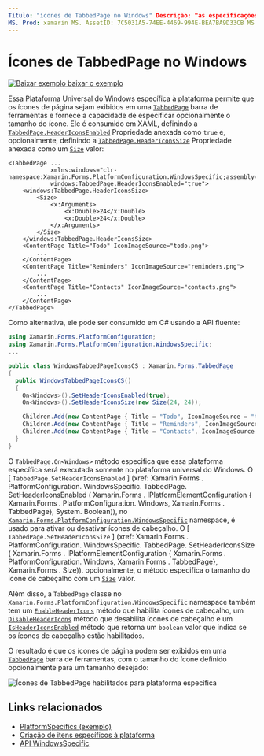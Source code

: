 ```yaml
---
Título: "ícones de TabbedPage no Windows" Descrição: "as especificações de plataforma permitem consumir funcionalidade que só está disponível em uma plataforma específica, sem implementar renderizadores ou efeitos personalizados. Este artigo explica como consumir a plataforma Windows específica que permite que os ícones de página sejam exibidos em uma barra de ferramentas do TabbedPage. "
MS. Prod: xamarin MS. AssetID: 7C5031A5-74EE-4469-994E-BEA7BA9D33CB MS. Technology: xamarin-Forms autor: davidbritch MS. Author: dabritch MS. Date: 10/24/2018 no-loc: [ Xamarin.Forms , Xamarin.Essentials ]
---
```


# <a name="tabbedpage-icons-on-windows"></a>Ícones de TabbedPage no Windows

[![Baixar exemplo ](~/media/shared/download.png) baixar o exemplo](https://docs.microsoft.com/samples/xamarin/xamarin-forms-samples/userinterface-platformspecifics)

Essa Plataforma Universal do Windows específica à plataforma permite que os ícones de página sejam exibidos em uma [`TabbedPage`](xref:Xamarin.Forms.TabbedPage) barra de ferramentas e fornece a capacidade de especificar opcionalmente o tamanho do ícone. Ele é consumido em XAML, definindo a [`TabbedPage.HeaderIconsEnabled`](xref:Xamarin.Forms.PlatformConfiguration.WindowsSpecific.TabbedPage.HeaderIconsEnabledProperty) Propriedade anexada como `true` e, opcionalmente, definindo a [`TabbedPage.HeaderIconsSize`](xref:Xamarin.Forms.PlatformConfiguration.WindowsSpecific.TabbedPage.HeaderIconsSizeProperty) Propriedade anexada como um [`Size`](xref:Xamarin.Forms.Size) valor:

```xaml
<TabbedPage ...
            xmlns:windows="clr-namespace:Xamarin.Forms.PlatformConfiguration.WindowsSpecific;assembly=Xamarin.Forms.Core"
            windows:TabbedPage.HeaderIconsEnabled="true">
    <windows:TabbedPage.HeaderIconsSize>
        <Size>
            <x:Arguments>
                <x:Double>24</x:Double>
                <x:Double>24</x:Double>
            </x:Arguments>
        </Size>
    </windows:TabbedPage.HeaderIconsSize>
    <ContentPage Title="Todo" IconImageSource="todo.png">
        ...
    </ContentPage>
    <ContentPage Title="Reminders" IconImageSource="reminders.png">
        ...
    </ContentPage>
    <ContentPage Title="Contacts" IconImageSource="contacts.png">
        ...
    </ContentPage>
</TabbedPage>
```

Como alternativa, ele pode ser consumido em C# usando a API fluente:

```csharp
using Xamarin.Forms.PlatformConfiguration;
using Xamarin.Forms.PlatformConfiguration.WindowsSpecific;
...

public class WindowsTabbedPageIconsCS : Xamarin.Forms.TabbedPage
{
  public WindowsTabbedPageIconsCS()
  {
    On<Windows>().SetHeaderIconsEnabled(true);
    On<Windows>().SetHeaderIconsSize(new Size(24, 24));

    Children.Add(new ContentPage { Title = "Todo", IconImageSource = "todo.png" });
    Children.Add(new ContentPage { Title = "Reminders", IconImageSource = "reminders.png" });
    Children.Add(new ContentPage { Title = "Contacts", IconImageSource = "contacts.png" });
  }
}
```

O `TabbedPage.On<Windows>` método especifica que essa plataforma específica será executada somente no plataforma universal do Windows. O [ `TabbedPage.SetHeaderIconsEnabled` ] (xref: Xamarin.Forms . PlatformConfiguration. WindowsSpecific. TabbedPage. SetHeaderIconsEnabled ( Xamarin.Forms . IPlatformElementConfiguration { Xamarin.Forms . PlatformConfiguration. Windows, Xamarin.Forms . TabbedPage}, System. Boolean)), no [`Xamarin.Forms.PlatformConfiguration.WindowsSpecific`](xref:Xamarin.Forms.PlatformConfiguration.WindowsSpecific) namespace, é usado para ativar ou desativar ícones de cabeçalho. O [ `TabbedPage.SetHeaderIconsSize` ] (xref: Xamarin.Forms . PlatformConfiguration. WindowsSpecific. TabbedPage. SetHeaderIconsSize ( Xamarin.Forms . IPlatformElementConfiguration { Xamarin.Forms . PlatformConfiguration. Windows, Xamarin.Forms . TabbedPage}, Xamarin.Forms . Size)). opcionalmente, o método especifica o tamanho do ícone de cabeçalho com um [`Size`](xref:Xamarin.Forms.Size) valor.

Além disso, a `TabbedPage` classe no `Xamarin.Forms.PlatformConfiguration.WindowsSpecific` namespace também tem um [`EnableHeaderIcons`](xref:Xamarin.Forms.PlatformConfiguration.WindowsSpecific.TabbedPage.EnableHeaderIcons*) método que habilita ícones de cabeçalho, um [`DisableHeaderIcons`](xref:Xamarin.Forms.PlatformConfiguration.WindowsSpecific.TabbedPage.DisableHeaderIcons*) método que desabilita ícones de cabeçalho e um [`IsHeaderIconsEnabled`](xref:Xamarin.Forms.PlatformConfiguration.WindowsSpecific.TabbedPage.IsHeaderIconsEnabled*) método que retorna um `boolean` valor que indica se os ícones de cabeçalho estão habilitados.

O resultado é que os ícones de página podem ser exibidos em uma [`TabbedPage`](xref:Xamarin.Forms.TabbedPage) barra de ferramentas, com o tamanho do ícone definido opcionalmente para um tamanho desejado:

![Ícones de TabbedPage habilitados para plataforma específica](tabbedpage-icons-images/tabbedpage-icons.png "Ícones de TabbedPage habilitados para plataforma específica")

## <a name="related-links"></a>Links relacionados

- [PlatformSpecifics (exemplo)](https://docs.microsoft.com/samples/xamarin/xamarin-forms-samples/userinterface-platformspecifics)
- [Criação de itens específicos à plataforma](~/xamarin-forms/platform/platform-specifics/index.md#creating-platform-specifics)
- [API WindowsSpecific](xref:Xamarin.Forms.PlatformConfiguration.WindowsSpecific)
